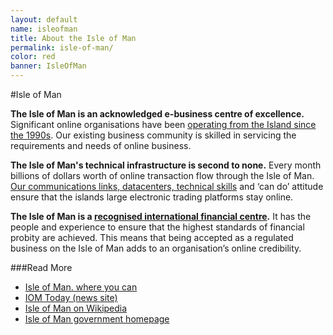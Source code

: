 ```yaml
---
layout: default
name: isleofman
title: About the Isle of Man
permalink: isle-of-man/
color: red
banner: IsleOfMan
---
```


#Isle of Man

**The Isle of Man is an acknowledged e-business centre of excellence.** Significant online organisations have been [operating from the Island since the 1990s](https://en.wikipedia.org/wiki/Economy_of_the_Isle_of_Man#Gambling). Our existing business community is skilled in servicing the requirements and needs of online business.

**The Isle of Man's technical infrastructure is second to none.** Every month billions of dollars worth of online transaction flow through the Isle of Man. [Our communications links, datacenters, technical skills](https://en.wikipedia.org/wiki/Isle_of_Man#Communications) and ‘can do’ attitude ensure that the islands large electronic trading platforms stay online.

**The Isle of Man is a [recognised international financial centre](https://en.wikipedia.org/wiki/Isle_of_Man#Economy).** It has the people and experience to ensure that the highest standards of financial probity are achieved.  This means that being accepted as a regulated business on the Isle of Man adds to an organisation’s online credibility.

###Read More

* [Isle of Man. where you can](http://www.whereyoucan.com/)
* [IOM Today (news site)](http://www.iomtoday.co.im/)
* [Isle of Man on Wikipedia](https://en.wikipedia.org/wiki/Isle_of_Man)
* [Isle of Man government homepage](http://www.gov.im/)
